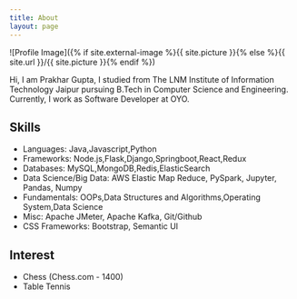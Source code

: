 ```yaml
---
title: About
layout: page
---
```

![Profile Image]({% if site.external-image %}{{ site.picture }}{% else %}{{ site.url }}/{{ site.picture }}{% endif %})

<p>Hi, I am Prakhar Gupta, I studied from The LNM Institute of Information Technology Jaipur pursuing B.Tech in Computer Science and Engineering. Currently, I work as Software Developer at OYO.
</p>

<h2>Skills</h2>

<ul class="skill-list">
	<li> Languages: Java,Javascript,Python </li>
	<li> Frameworks: Node.js,Flask,Django,Springboot,React,Redux</li>
	<li> Databases: MySQL,MongoDB,Redis,ElasticSearch</li>
	<li> Data Science/Big Data: AWS Elastic Map Reduce, PySpark, Jupyter, Pandas, Numpy</li>
	<li> Fundamentals: OOPs,Data Structures and Algorithms,Operating System,Data Science</li>
	<li> Misc: Apache JMeter, Apache Kafka, Git/Github</li>
	<li> CSS Frameworks: Bootstrap, Semantic UI</li>
</ul>

<h2> Interest </h2>

<ul class="skill-list">
<li> Chess (Chess.com - 1400) </li>
<li> Table Tennis </li>
